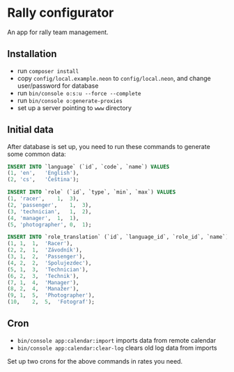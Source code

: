# Rally configurator

An app for rally team management.

## Installation

- run `composer install`
- copy `config/local.example.neon` to `config/local.neon`, and change user/password for database
- run `bin/console o:s:u --force --complete`
- run `bin/console o:generate-proxies`
- set up a server pointing to `www` directory

## Initial data

After database is set up, you need to run these commands to generate some common data:

```sql
INSERT INTO `language` (`id`, `code`, `name`) VALUES
(1,	'en',	'English'),
(2,	'cs',	'Čeština');

INSERT INTO `role` (`id`, `type`, `min`, `max`) VALUES
(1,	'racer',	1,	3),
(2,	'passenger',	1,	3),
(3,	'technician',	1,	2),
(4,	'manager',	1,	1),
(5,	'photographer',	0,	1);

INSERT INTO `role_translation` (`id`, `language_id`, `role_id`, `name`) VALUES
(1,	1,	1,	'Racer'),
(2,	2,	1,	'Závodník'),
(3,	1,	2,	'Passenger'),
(4,	2,	2,	'Spolujezdec'),
(5,	1,	3,	'Technician'),
(6,	2,	3,	'Technik'),
(7,	1,	4,	'Manager'),
(8,	2,	4,	'Manažer'),
(9,	1,	5,	'Photographer'),
(10,	2,	5,	'Fotograf');
```

## Cron

- `bin/console app:calendar:import` imports data from remote calendar
- `bin/console app:calendar:clear-log` clears old log data from imports

Set up two crons for the above commands in rates you need.
